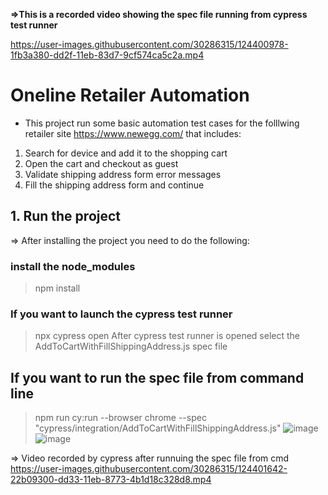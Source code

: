 

**=>This is a recorded video showing the spec file running from cypress test runner**


https://user-images.githubusercontent.com/30286315/124400978-1fb3a380-dd2f-11eb-83d7-9cf574ca5c2a.mp4


# Oneline Retailer Automation

* This project run some basic automation test cases for the folllwing retailer site https://www.newegg.com/ that includes: 
1. Search for device and add it to the shopping cart 
2. Open the cart and checkout as guest 
3. Validate shipping address form error messages 
4. Fill the shipping  address form and continue 
 
## 1. Run the project

=> After installing the project you need to do the following:

### install the node_modules
>npm install

### If you want to launch the cypress test runner
>npx cypress open
After cypress test runner is opened select the AddToCartWithFillShippingAddress.js spec file 

## If you want to run the spec file from command line
>npm run cy:run --browser chrome --spec "cypress/integration/AddToCartWithFillShippingAddress.js"
![image](https://user-images.githubusercontent.com/30286315/124401588-e4b36f00-dd32-11eb-9fe9-9257a19eb467.png)
![image](https://user-images.githubusercontent.com/30286315/124401614-fe54b680-dd32-11eb-8f63-350d07d3bad9.png)

=> Video recorded by cypress after runnuing the spec file from cmd
https://user-images.githubusercontent.com/30286315/124401642-22b09300-dd33-11eb-8773-4b1d18c328d8.mp4



